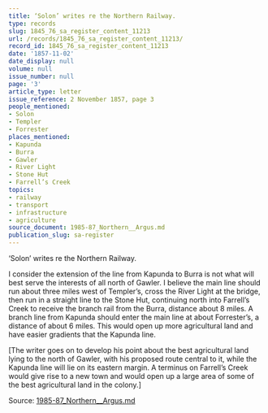 ```yaml
---
title: ‘Solon’ writes re the Northern Railway.
type: records
slug: 1845_76_sa_register_content_11213
url: /records/1845_76_sa_register_content_11213/
record_id: 1845_76_sa_register_content_11213
date: '1857-11-02'
date_display: null
volume: null
issue_number: null
page: '3'
article_type: letter
issue_reference: 2 November 1857, page 3
people_mentioned:
- Solon
- Templer
- Forrester
places_mentioned:
- Kapunda
- Burra
- Gawler
- River Light
- Stone Hut
- Farrell’s Creek
topics:
- railway
- transport
- infrastructure
- agriculture
source_document: 1985-87_Northern__Argus.md
publication_slug: sa-register
---
```


‘Solon’ writes re the Northern Railway.

I consider the extension of the line from Kapunda to Burra is not what will best serve the interests of all north of Gawler.  I believe the main line should run about three miles west of Templer’s, cross the River Light at the bridge, then run in a straight line to the Stone Hut, continuing north into Farrell’s Creek to receive the branch rail from the Burra, distance about 8 miles.  A branch line from Kapunda should enter the main line at about Forrester’s, a distance of about 6 miles.  This would open up more agricultural land and have easier gradients that the Kapunda line.

[The writer goes on to develop his point about the best agricultural land lying to the north of Gawler, with his proposed route central to it, while the Kapunda line will lie on its eastern margin.  A terminus on Farrell’s Creek would give rise to a new town and would open up a large area of some of the best agricultural land in the colony.]

Source: [1985-87_Northern__Argus.md](/downloads/markdown/1985-87_Northern__Argus.md)
